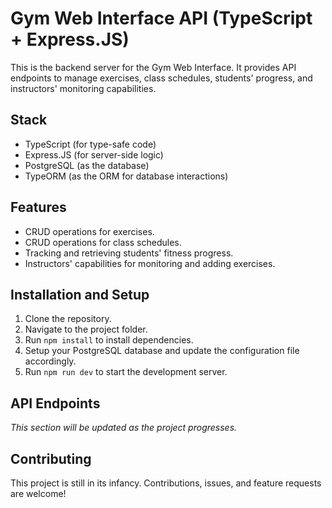 # Gym Web Interface API (TypeScript + Express.JS)

This is the backend server for the Gym Web Interface. It provides API endpoints to manage exercises, class schedules, students' progress, and instructors' monitoring capabilities.

## Stack

- TypeScript (for type-safe code)
- Express.JS (for server-side logic)
- PostgreSQL (as the database)
- TypeORM (as the ORM for database interactions)

## Features

- CRUD operations for exercises.
- CRUD operations for class schedules.
- Tracking and retrieving students' fitness progress.
- Instructors' capabilities for monitoring and adding exercises.

## Installation and Setup

1. Clone the repository.
2. Navigate to the project folder.
3. Run `npm install` to install dependencies.
4. Setup your PostgreSQL database and update the configuration file accordingly.
5. Run `npm run dev` to start the development server.

## API Endpoints

*This section will be updated as the project progresses.*

## Contributing

This project is still in its infancy. Contributions, issues, and feature requests are welcome!
